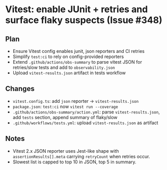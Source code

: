 # Vitest: enable JUnit + retries and surface flaky suspects (Issue #348)

## Plan

- Ensure Vitest config enables junit, json reporters and CI retries
- Simplify `test:ci` to rely on config-provided reporters
- Extend `.github/actions/obs-summary` to parse vitest JSON for retries/slow tests and add to `observability.json`
- Upload `vitest-results.json` artifact in tests workflow

## Changes

- `vitest.config.ts`: add `json` reporter -> `vitest-results.json`
- `package.json`: `test:ci` now `vitest run --coverage`
- `.github/actions/obs-summary/action.yml`: parse `vitest-results.json`, add `tests` section, append summary of flaky/slow
- `.github/workflows/tests.yml`: upload `vitest-results.json` as artifact

## Notes

- Vitest 2.x JSON reporter uses Jest-like shape with `assertionResults[].meta` carrying `retryCount` when retries occur.
- Slowest list is capped to top 10 in JSON, top 5 in summary.

